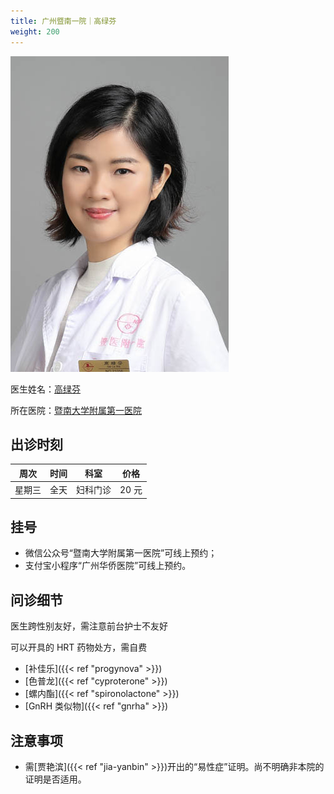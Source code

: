 ```yaml
---
title: 广州暨南一院｜高绿芬
weight: 200
---
```


![doctor](gao-lvfen.jpg)

医生姓名：[高绿芬](https://h.jd120.com/Reserve/Doctor/21056)

所在医院：[暨南大学附属第一医院](https://j.map.baidu.com/28/zQu)

## 出诊时刻

| 周次 | 时间 |    科室    | 价格  |
| :--: | :--: | :--------: | :---: |
| 星期三 | 全天 | 妇科门诊 | 20 元 |

## 挂号

- 微信公众号“暨南大学附属第一医院”可线上预约；
- 支付宝小程序“广州华侨医院”可线上预约。

## 问诊细节

医生跨性别友好，需注意前台护士不友好

可以开具的 HRT 药物处方，需自费

- [补佳乐]({{< ref "progynova" >}})
- [色普龙]({{< ref "cyproterone" >}})
- [螺内酯]({{< ref "spironolactone" >}})
- [GnRH 类似物]({{< ref "gnrha" >}})

## 注意事项

- 需[贾艳滨]({{< ref "jia-yanbin" >}})开出的“易性症”证明。尚不明确非本院的证明是否适用。

